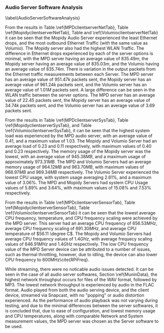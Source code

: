 ### Audio Server Software Analysis
\label{AudioServerSoftwareAnalysis}

From the results in Table \ref{MPDclientserverNetTab}, Table
\ref{MopidyclientserverNetTab}, Table and \ref{VolumioclientserverNetTab}
it can be seen that the Mopidy Audio Server experienced the least Ethernet
drops, and the most outbound Ethernet Traffic (with the same value as Volumio).
The Mopidy server also had the highest WLAN Traffic. The difference in Ethernet
drops experienced by each of the server options is minimal, with the MPD server
having an average value of $835.49m$, the Mopidy server having an average value
of $835.03m$, and the Volumio having an average  value of $835.74m$. There is
variation in the output packets from the Ethernet traffic measurements between
each Server. The MPD server has an average value of $951.47k$ packets sent, the
Mopidy server has an average value of $961.24k$ packets sent, and the Volumio
server has an average value of $1.01M$ packets sent. A large difference can be
seen in the WLAN traffic between the server options. The MPD server has an average
value of $22.45$ packets sent, the Mopidy server has an average value of
$34.74k$ packets sent, and the Volumio server has an average value of $3.69$
packets sent.

From the results in Table \ref{MPDclientserverSysTab}, Table
\ref{MopidyclientserverSysTab}, and Table \ref{VolumioclientserverSysTab}, it
can be seen that the highest system load was experienced by the MPD audio
server, with an average value of $0.41$, and a maximum value of $1.03$. The
Mopidy and Volumio Server had an average load of $0.23$ and $0.11$ respectively,
with maximum values of $0.40$ and $0.23$ respectively. The memory usage of the
Mopidy server was the lowest, with an average value of $945.38MB$, and a maximum
usage of approximately $973.31MB$. The MPD and Volumio Servers had an average
memory usage of $964.12MB$ and $963.70MB$, with maximum values of $968.97MB$ and
$969.34MB$ respectively. The Volumio Server experienced the lowest CPU usage,
with system usage averaging $2.61\%$, and a maximum value of $3.06\%$. The MPD
and Mopidy Servers had system CPU Usage values of $5.89\%$ and $3.64\%$, with maximum
values of $15.08\%$ and $7.53\%$ respectively.

From the results in Table \ref{MPDclientserverSensorTab}, Table
\ref{MopidyclientserverSensorTab}, Table \ref{VolumioclientserverSensorTab} it
can be seen that the lowest average CPU frequency, temperature, and CPU
frequency scaling were achieved by the MPD server. This server had an average
CPU frequency of $656.53MHz$, average CPU frequency scaling of $691.30MHz$, and
average CPU temperature of $56.11 \degree C$. The Mopidy and Volumio Servers had
average CPU frequency values of $1.4GHz$, with average frequecy scaling values
of $646.91MHz$ and $1.4GHz$ respectively. The low CPU frequency value of the MPD
Server device can be attributed to a number of issues, such as thermal
throttling, however, due to idling, the device can also lower CPU frequency to
600MHz\cite{RPiFreq}.

While streaming, there were no noticable audio issues detected. It can be seen
in the case of all audio server softwares, Section \ref{MuninData}, the highest network throughput
occurs for files of the WAV format, followed by MP3. The lowest network
throughput is experienced by audio in the FLAC format. Audio played
from both the audio serving device, and the client device, streamed via
Snapcast, with no "popping" or audio distortion experienced. As the performance
of audio playback was not varying during testing, and due to the minimal
differences between the server softwares, it is concluded that, due to ease of
configuration, and lowest memory usage and CPU temperatures, along with
comparable Network and System measurement values, the MPD server was chosen as
the Server software to be used.
